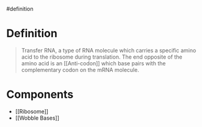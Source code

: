 #definition 
# Definition
> Transfer RNA, a type of RNA molecule which carries a specific amino acid to the ribosome during translation. The end opposite of the amino acid is an [[Anti-codon]] which base pairs with the complementary codon on the mRNA molecule.
# Components
- [[Ribosome]]
- [[Wobble Bases]]